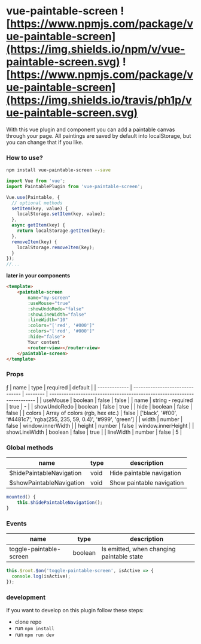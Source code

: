 # vue-paintable-screen ![https://www.npmjs.com/package/vue-paintable-screen](https://img.shields.io/npm/v/vue-paintable-screen.svg) ![https://www.npmjs.com/package/vue-paintable-screen](https://img.shields.io/travis/ph1p/vue-paintable-screen.svg)

With this vue plugin and component you can add a paintable canvas through your page.
All paintings are saved by default into localStorage, but you can change that if you like.

### How to use?

```bash
npm install vue-paintable-screen --save
```

```javascript
import Vue from 'vue';
import PaintablePlugin from 'vue-paintable-screen';

Vue.use(Paintable, {
  // optional methods
  setItem(key, value) {
    localStorage.setItem(key, value);
  },
  async getItem(key) {
    return localStorage.getItem(key);
  },
  removeItem(key) {
    localStorage.removeItem(key);
  }
});
//...
```

**later in your components**

```html
<template>
    <paintable-screen
        name="my-screen"
        :useMouse="true"
        :showUndoRedo="false"
        :showLineWidth="false"
        :lineWidth="10"
        :colors="['red', '#000']"
        :colors="['red', '#000']"
        :hide="false">
        Your content
        <router-view></router-view>
    </paintable-screen>
</template>
```

### Props
ƒ
| name          | type                            | required | default                                                                  |
| ------------- | ------------------------------- | -------- | ------------------------------------------------------------------------ |
| useMouse      | boolean                         | false    | false                                                                    |
| name          | string - required               | true     | -                                                                        |
| showUndoRedo  | boolean                         | false    | true                                                                     |
| hide          | boolean                         | false    | false                                                                    |
| colors        | Array of colors (rgb, hex etc.) | false    | ['black', '#f00', '#4481c7', 'rgba(255, 235, 59, 0.4)', '#999', 'green'] |
| width         | number                          | false    | window.innerWidth                                                        |
| height        | number                          | false    | window.innerHeight                                                       |
| showLineWidth | boolean                         | false    | true                                                                     |
| lineWidth     | number                          | false    | 5                                                                        |


### Global methods

| name                     | type | description               |
| ------------------------ | ---- | ------------------------- |
| $hidePaintableNavigation | void | Hide paintable navigation |
| $showPaintableNavigation | void | Show paintable navigation |

```javascript
mounted() {
    this.$hidePaintableNavigation();
}
```


### Events

| name                    | type    | description                               |
| ----------------------- | ------- | ----------------------------------------- |
| toggle-paintable-screen | boolean | Is emitted, when changing paintable state |

```javascript
this.$root.$on('toggle-paintable-screen', isActive => {
  console.log(isActive);
});
```


### development

If you want to develop on this plugin follow these steps:

- clone repo
- run `npm install`
- run `npm run dev`